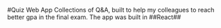 #Quiz Web App
Collections of Q&A, built to help my colleagues to reach better gpa in the final exam. The app was built in ##React##
